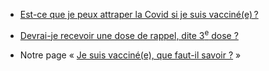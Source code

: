- [Est-ce que je peux attraper la Covid si je suis vacciné(e) ?](/je-veux-me-faire-vacciner.html#est-ce-que-je-peux-attraper-la-covid-si-je-suis-vaccine-e)

- [Devrai-je recevoir une dose de rappel, dite 3<sup>e</sup> dose ?](/je-veux-me-faire-vacciner.html#devrai-je-recevoir-une-dose-de-rappel-dite-3-e-dose)

- Notre page « [Je suis vacciné(e), que faut-il savoir ?](/je-suis-vaccine.html) »
